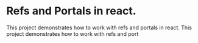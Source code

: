 # Refs and Portals in react.

This project demonstrates how to work with refs and portals in react.
This project demonstrates how to work with refs and port